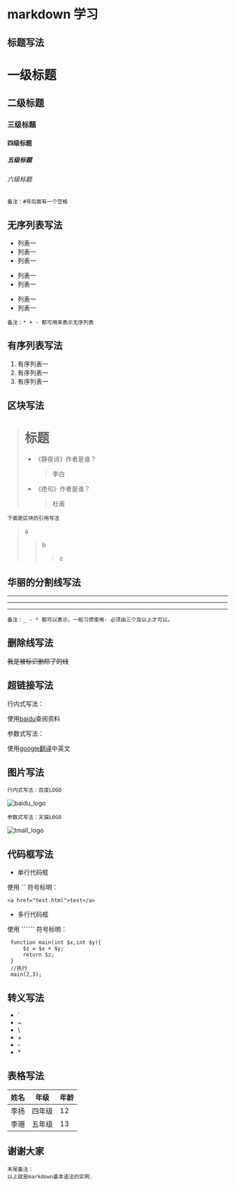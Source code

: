 # markdown 学习

## 标题写法

# 一级标题
## 二级标题
### 三级标题
#### 四级标题
##### 五级标题
###### 六级标题
```
备注：#号后面有一个空格
```
## 无序列表写法

* 列表一
* 列表一
* 列表一
+ 列表一
+ 列表一
- 列表一
- 列表一
```
备注：* + - 都可用来表示无序列表
```
## 有序列表写法

1. 有序列表一
1. 有序列表一
1. 有序列表一

## 区块写法

> # 标题
> * 《静夜诗》作者是谁？
>   > 李白
> * 《绝句》作者是谁？
>   > 杜甫
```
下面是区块的引用写法
```
> a
>> b
>>> c

## 华丽的分割线写法
_ _ _
---
***
```
备注：_ - * 都可以表示，一般习惯使用- 必须由三个及以上才可以。
```
## 删除线写法

~~我是被标识删除了的线~~

## 超链接写法

行内式写法：

使用[baidu](https://www.baidu.com/)查阅资料

参数式写法：

[google翻译]:https://translate.google.cn/

使用[google翻译]中英文

## 图片写法

```
行内式写法：百度LOGO
```
![baidu_logo](https://www.baidu.com/img/bd_logo1.png)

```
参数式写法：天猫LOGO
```
[tmall_logo]:https://ss0.bdstatic.com/70cFuHSh_Q1YnxGkpoWK1HF6hhy/it/u=3289498248,2263951874&fm=27&gp=0.jpg
![tmall_logo]

## 代码框写法

* 单行代码框

使用 **\`\`** 符号标明：

`<a href="test.html">test</a>`
* 多行代码框

使用 **\`\`\`\`\`\`** 符号标明：
``` main 函数
 function main(int $x,int $y){
     $z = $x + $y;
     return $z;
 }
 //执行
 main(2,3);

```

## 转义写法

* \`
* \~
* \\
* \+
* \-
* \*

## 表格写法

姓名|年级|年龄
-|-|-|
李扬|四年级|12
李珊|五年级|13

## 谢谢大家
```
末尾备注：
以上就是markdown基本语法的实例.
```



